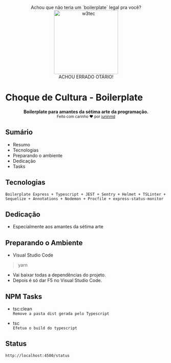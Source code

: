 

<p align="center">
Achou que não teria um `boilerplate` legal pra você? <br>

  <img src="https://i.imgur.com/GBJl466.jpg" alt="w3tec" width="200" />
  <br>
ACHOU ERRADO OTÁRIO!
</p>

# Choque de Cultura - Boilerplate

<p align="center">
  <b>Boilerplate para amantes da sétima arte da programação.</b></br>
  <sub>Feito com carinho ❤️ por <a href="https://github.com/juninmd">juninmd</a></a></sub>
</p>

## Sumário
* Resumo
* Tecnologias
* Preparando o ambiente
* Dedicação
* Tasks

## Tecnologias 
``` Boilerplate Express + Typescript + JEST + Sentry + Helmet + TSLinter + Sequelize + Annotations + Nodemon + Procfile + express-status-monitor ```

## Dedicação
* Especialmente aos amantes da sétima arte

## Preparando o Ambiente
* Visual Studio Code

> yarn
* Vai baixar todas a dependências do projeto.
* Depois é só dar F5 no Visual Studio Code.
  
## NPM Tasks
* tsc:clean   
`Remove a pasta dist gerada pelo Typescript`

* tsc  
`Efetua o build do typescript`


## Status
`http://localhost:4500/status`